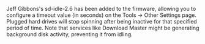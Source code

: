 Jeff Gibbons's sd-idle-2.6 has been added to the firmware, allowing you to configure a timeout value (in seconds) on the Tools -> Other Settings page. Plugged hard drives will stop spinning after being inactive for that specified period of time.  Note that services like Download Master might be generating background disk activity, preventing it from idling.